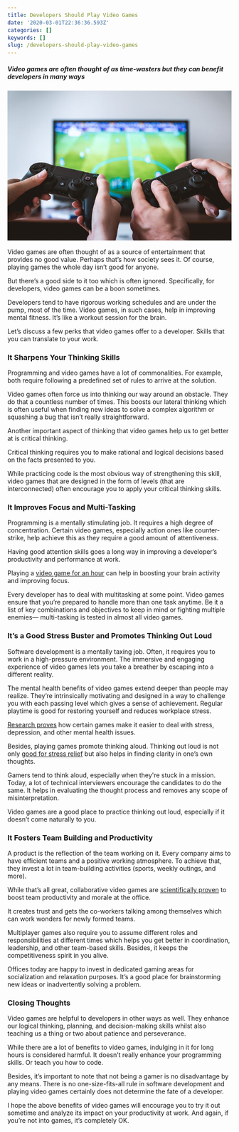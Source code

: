 ```yaml
---
title: Developers Should Play Video Games
date: '2020-03-01T22:36:36.593Z'
categories: []
keywords: []
slug: /developers-should-play-video-games
---
```


##### Video games are often thought of as time-wasters but they can benefit developers in many ways

![Unsplash Image](/assets/img/0__7JQ0Jrt08tY8UUWQ.jpg)

Video games are often thought of as a source of entertainment that provides no good value. Perhaps that’s how society sees it. Of course, playing games the whole day isn’t good for anyone.

But there’s a good side to it too which is often ignored. Specifically, for developers, video games can be a boon sometimes.

Developers tend to have rigorous working schedules and are under the pump, most of the time. Video games, in such cases, help in improving mental fitness. It’s like a workout session for the brain.

Let’s discuss a few perks that video games offer to a developer. Skills that you can translate to your work.

### It Sharpens Your Thinking Skills

Programming and video games have a lot of commonalities. For example, both require following a predefined set of rules to arrive at the solution.

Video games often force us into thinking our way around an obstacle. They do that a countless number of times. This boosts our lateral thinking which is often useful when finding new ideas to solve a complex algorithm or squashing a bug that isn’t really straightforward.

Another important aspect of thinking that video games help us to get better at is critical thinking.

Critical thinking requires you to make rational and logical decisions based on the facts presented to you.

While practicing code is the most obvious way of strengthening this skill, video games that are designed in the form of levels (that are interconnected) often encourage you to apply your critical thinking skills.

### It Improves Focus and Multi-Tasking

Programming is a mentally stimulating job. It requires a high degree of concentration. Certain video games, especially action ones like counter-strike, help achieve this as they require a good amount of attentiveness.

Having good attention skills goes a long way in improving a developer’s productivity and performance at work.

Playing a [video game for an hour](https://news.uark.edu/articles/40981/one-hour-of-video-gaming-can-increase-the-brain-s-ability-to-focus) can help in boosting your brain activity and improving focus.

Every developer has to deal with multitasking at some point. Video games ensure that you’re prepared to handle more than one task anytime. Be it a list of key combinations and objectives to keep in mind or fighting multiple enemies— multi-tasking is tested in almost all video games.

### It’s a Good Stress Buster and Promotes Thinking Out Loud

Software development is a mentally taxing job. Often, it requires you to work in a high-pressure environment. The immersive and engaging experience of video games lets you take a breather by escaping into a different reality.

The mental health benefits of video games extend deeper than people may realize. They’re intrinsically motivating and designed in a way to challenge you with each passing level which gives a sense of achievement. Regular playtime is good for restoring yourself and reduces workplace stress.

[Research proves](https://www.tamiu.edu/newsinfo/7-08-10/article5.shtml) how certain games make it easier to deal with stress, depression, and other mental health issues.

Besides, playing games promote thinking aloud. Thinking out loud is not only [good for stress relief](https://www.nature.com/articles/s41598-017-04047-3) but also helps in finding clarity in one’s own thoughts.

Gamers tend to think aloud, especially when they're stuck in a mission. Today, a lot of technical interviewers encourage the candidates to do the same. It helps in evaluating the thought process and removes any scope of misinterpretation.

Video games are a good place to practice thinking out loud, especially if it doesn’t come naturally to you.

### It Fosters Team Building and Productivity

A product is the reflection of the team working on it. Every company aims to have efficient teams and a positive working atmosphere. To achieve that, they invest a lot in team-building activities (sports, weekly outings, and more).

While that’s all great, collaborative video games are [scientifically proven](https://aisel.aisnet.org/thci/vol10/iss4/2/) to boost team productivity and morale at the office.

It creates trust and gets the co-workers talking among themselves which can work wonders for newly formed teams.

Multiplayer games also require you to assume different roles and responsibilities at different times which helps you get better in coordination, leadership, and other team-based skills. Besides, it keeps the competitiveness spirit in you alive.

Offices today are happy to invest in dedicated gaming areas for socialization and relaxation purposes. It’s a good place for brainstorming new ideas or inadvertently solving a problem.

### Closing Thoughts

Video games are helpful to developers in other ways as well. They enhance our logical thinking, planning, and decision-making skills whilst also teaching us a thing or two about patience and perseverance.

While there are a lot of benefits to video games, indulging in it for long hours is considered harmful. It doesn’t really enhance your programming skills. Or teach you how to code.

Besides, it’s important to note that not being a gamer is no disadvantage by any means. There is no one-size-fits-all rule in software development and playing video games certainly does not determine the fate of a developer.

I hope the above benefits of video games will encourage you to try it out sometime and analyze its impact on your productivity at work. And again, if you’re not into games, it’s completely OK.